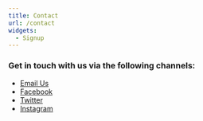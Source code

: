 ```yaml
---
title: Contact
url: /contact
widgets:
  - Signup
---
```


### Get in touch with us via the following channels:

- [Email Us](mailto:uppervalleydsa@gmail.com)
- [Facebook](https://facebook.com/upper-valley-dsa)
- [Twitter](https://twitter.com/UV_DSA)
- [Instagram](https://www.instagram.com/uvdsa/)